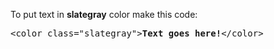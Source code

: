 To put text in <b>slategray</b> color make this code:
<pre>&lt;color class="slategray"&gt;<b>Text goes here!</b>&lt;/color&gt;</pre>

